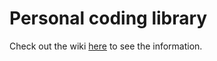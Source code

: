 # Personal coding library 
Check out the wiki [here](https://github.com/brentkulwicki/code-library/wiki) to see the information.
